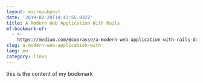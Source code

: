 ```yaml
---
layout: micropubpost
date: '2019-02-20T14:47:55.932Z'
title: A Modern Web Application With Rails
mf-bookmark-of:
  - >-
    https://medium.com/@coorasse/a-modern-web-application-with-rails-da3deb48014c
slug: a-modern-web-application-with
lang: en
category: links
---
```

this is the content of my bookmark

